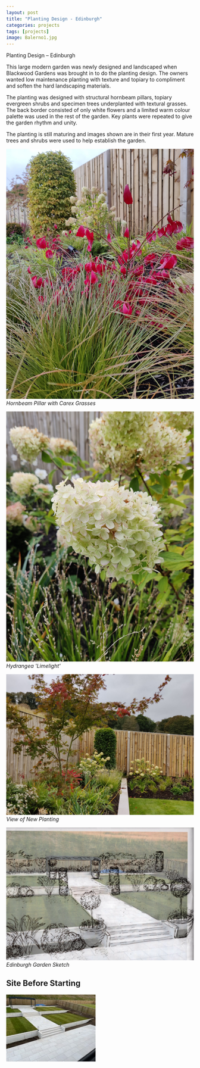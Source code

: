 ```yaml
---
layout: post
title: "Planting Design - Edinburgh"
categories: projects
tags: [projects]
image: Balerno1.jpg
---
```

Planting Design – Edinburgh 

This large modern garden was newly designed and landscaped when Blackwood Gardens  was brought in to do the planting design. The owners wanted low maintenance planting with texture and topiary to compliment and soften the hard landscaping materials. 

The planting was designed with structural hornbeam pillars,  topiary evergreen shrubs and  specimen trees underplanted with textural grasses. The back border consisted of only white flowers and a  limited warm colour palette was used in the rest of the garden. Key plants were repeated to give the garden rhythm and  unity.

The planting is still maturing and images shown are in their first year. Mature trees and shrubs were used to help establish the garden. 

![Planting Design Edinburgh Garden](/assets/img/Balerno2.jpg)
*Hornbeam Pillar with Carex Grasses*

![Planting Design Edinburgh Garden](/assets/img/Balerno3.jpg)
*Hydrangea 'Limelight'*

![Planting Design Edinburgh Garden](/assets/img/Balerno4.jpg)
*View of New Planting*

![Edinburgh Garden Sketch](/assets/img/BalernoSketch.jpg)
*Edinburgh Garden Sketch*

## Site Before Starting ##

![Edinburgh Garden Sketch](/assets/img/BalernoBefore.jpg)











